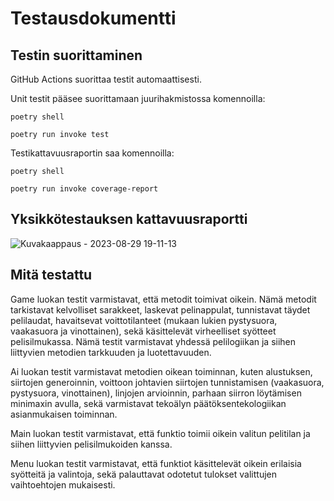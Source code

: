 # Testausdokumentti

## Testin suorittaminen
GitHub Actions suorittaa testit automaattisesti. 

Unit testit pääsee suorittamaan juurihakmistossa komennoilla:
```
poetry shell
```
```
poetry run invoke test
```

Testikattavuusraportin saa komennoilla:
```
poetry shell
```
```
poetry run invoke coverage-report
```

## Yksikkötestauksen kattavuusraportti
![Kuvakaappaus - 2023-08-29 19-11-13](https://github.com/Mimi-ctrl/TiraLabra/assets/56686737/8808b1ae-3f48-4f16-9b8d-642e326882d0)

## Mitä testattu
Game luokan testit varmistavat, että metodit toimivat oikein. Nämä metodit tarkistavat kelvolliset sarakkeet, laskevat pelinappulat, tunnistavat täydet pelilaudat, havaitsevat voittotilanteet (mukaan lukien pystysuora, vaakasuora ja vinottainen), sekä käsittelevät virheelliset syötteet pelisilmukassa. Nämä testit varmistavat yhdessä pelilogiikan ja siihen liittyvien metodien tarkkuuden ja luotettavuuden.

Ai luokan testit varmistavat metodien oikean toiminnan, kuten alustuksen, siirtojen generoinnin, voittoon johtavien siirtojen tunnistamisen (vaakasuora, pystysuora, vinottainen), linjojen arvioinnin, parhaan siirron löytämisen minimaxin avulla, sekä varmistavat tekoälyn päätöksentekologiikan asianmukaisen toiminnan.

Main luokan testit varmistavat, että funktio toimii oikein valitun pelitilan ja siihen liittyvien pelisilmukoiden kanssa.

Menu luokan testit varmistavat, että funktiot käsittelevät oikein erilaisia syötteitä ja valintoja, sekä palauttavat odotetut tulokset valittujen vaihtoehtojen mukaisesti.
